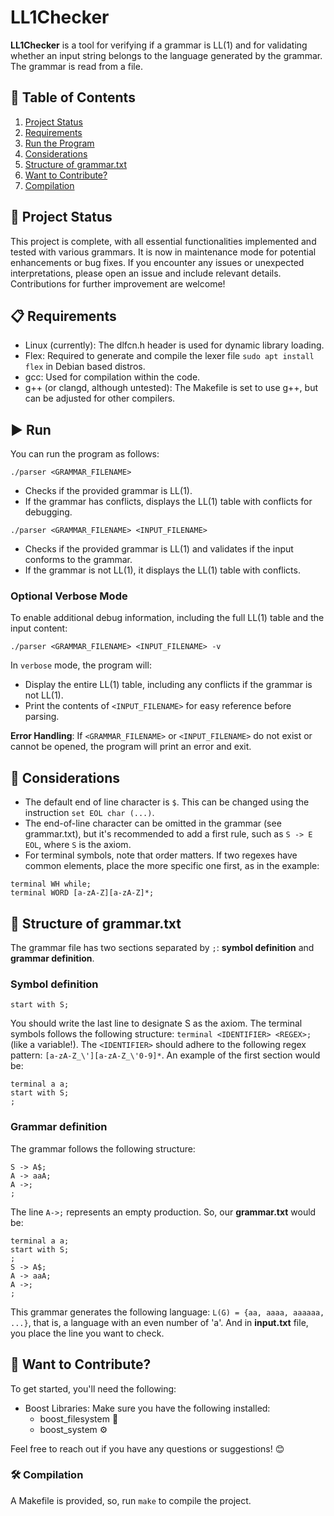 # LL1Checker
**LL1Checker** is a tool for verifying if a grammar is LL(1) and for validating whether an input string belongs to the language generated by the grammar. The grammar is read from a file.

## 📖 Table of Contents
1. [Project Status](#-project-status)
2. [Requirements](#-requirements)
3. [Run the Program](#%EF%B8%8F-run)
4. [Considerations](#-considerations)
5. [Structure of grammar.txt](#-structure-of-grammartxt)
6. [Want to Contribute?](#-want-to-contribute)
7. [Compilation](#%EF%B8%8F-compilation)

## 🚀 Project Status

This project is complete, with all essential functionalities implemented and tested with various grammars. It is now in maintenance mode for potential enhancements or bug fixes. 
If you encounter any issues or unexpected interpretations, please open an issue and include relevant details. Contributions for further improvement are welcome!


## 📋 Requirements

- Linux (currently): The dlfcn.h header is used for dynamic library loading.
- Flex: Required to generate and compile the lexer file `sudo apt install flex` in Debian based distros.
- gcc: Used for compilation within the code.
- g++ (or clangd, although untested): The Makefile is set to use g++, but can be adjusted for other compilers.

## ▶️ Run

You can run the program as follows:
~~~
./parser <GRAMMAR_FILENAME>
~~~ 
- Checks if the provided grammar is LL(1). 
- If the grammar has conflicts, displays the LL(1) table with conflicts for debugging. 
~~~
./parser <GRAMMAR_FILENAME> <INPUT_FILENAME>
~~~
- Checks if the provided grammar is LL(1) and validates if the input conforms to the grammar.
- If the grammar is not LL(1), it displays the LL(1) table with conflicts.

### Optional Verbose Mode
To enable additional debug information, including the full LL(1) table and the input content:
~~~
./parser <GRAMMAR_FILENAME> <INPUT_FILENAME> -v
~~~
In `verbose` mode, the program will:
- Display the entire LL(1) table, including any conflicts if the grammar is not LL(1).
- Print the contents of `<INPUT_FILENAME>` for easy reference before parsing.

**Error Handling**: 
If `<GRAMMAR_FILENAME>` or `<INPUT_FILENAME>` do not exist or cannot be opened, the program will print an error and exit.

## 📌 Considerations

- The default end of line character is `$`. This can be changed using the instruction `set EOL char (...)`. 
- The end-of-line character can be omitted in the grammar (see grammar.txt), but it's recommended to add a first rule, such as `S -> E EOL`, where `S` is the axiom.
- For terminal symbols, note that order matters. If two regexes have common elements, place the more specific one first, as in the example:
~~~
terminal WH while;
terminal WORD [a-zA-Z][a-zA-Z]*;
~~~

## 📄 Structure of grammar.txt

The grammar file has two sections separated by `;`: **symbol definition** and **grammar definition**.

### Symbol definition
~~~
start with S;
~~~
You should write the last line to designate S as the axiom.
The terminal symbols follows the following structure: `terminal <IDENTIFIER> <REGEX>;` (like a variable!). The `<IDENTIFIER>` should adhere to the following regex pattern: `[a-zA-Z_\'][a-zA-Z_\'0-9]*`.
An example of the first section would be:
~~~
terminal a a;
start with S;
;
~~~
### Grammar definition
The grammar follows the following structure:
~~~
S -> A$;
A -> aaA;
A ->;
;
~~~
The line `A->;` represents an empty production.
So, our **grammar.txt** would be:
~~~
terminal a a;
start with S;
;
S -> A$;
A -> aaA;
A ->;
;
~~~
This grammar generates the following language: `L(G) = {aa, aaaa, aaaaaa, ...}`, that is, a language with an even number of 'a'.
And in **input.txt** file, you place the line you want to check.

## 🤝 Want to Contribute?

To get started, you'll need the following:
- Boost Libraries: Make sure you have the following installed:
  - boost_filesystem 📁
  - boost_system ⚙️

Feel free to reach out if you have any questions or suggestions! 😊

### 🛠️ Compilation
A Makefile is provided, so, run `make` to compile the project.

